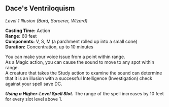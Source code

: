 ## Dace's Ventriloquism
*Level 1 Illusion (Bard, Sorcerer, Wizard)*

**Casting Time:** Action  
**Range:** 60 feet  
**Components:** V, S, M (a parchment rolled up into a small cone)  
**Duration:** Concentration, up to 10 minutes

You can make your voice issue from a point within range.  
As a Magic action, you can cause the sound to move to any spot within range.  
A creature that takes the Study action to examine the sound can determine that it is an illusion with a successful Intelligence (Investigation) check against your spell save DC.

***Using a Higher-Level Spell Slot.*** The range of the spell increases by 10 feet for every slot level above 1.